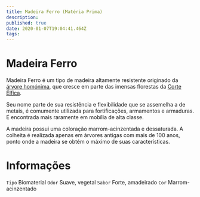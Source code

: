 ```yaml
---
title: Madeira Ferro (Matéria Prima)
description: 
published: true
date: 2020-01-07T19:04:41.464Z
tags: 
---
```


# Madeira Ferro
Madeira Ferro é um tipo de madeira altamente resistente originado da [árvore homónima](/fauna-e-flora/madeira-ferro-flora#madeira-ferro-flora), que cresce em parte das imensas florestas da [Corte Élfica](/faccoes/nacoes/corte-elfica#corte-elfica).

Seu nome parte de sua resistência e flexibilidade que se assemelha a de metais, é comumente utilizada para fortificações, armamentos e armaduras. É encontrada mais raramente em mobília de alta classe.

A madeira possui uma coloração marrom-acinzentada e dessaturada. A colheita é realizada apenas em árvores antigas com mais de 100 anos, ponto onde a madeira se obtém o máximo de suas características.

# Informações
`Tipo` Biomaterial
`Odor` Suave, vegetal
`Sabor` Forte, amadeirado
`Cor` Marrom-acinzentado